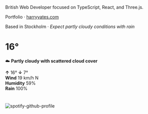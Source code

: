 British Web Developer focused on TypeScript, React, and Three.js.

Portfolio · [harryyates.com](https://harryyates.com)

<!-- WEATHER_START -->
Based in Stockholm · *Expect partly cloudy conditions with rain*

# 16°
☁️ **Partly cloudy with scattered cloud cover**

**↑** 16° **↓** 7°  
**Wind** 19 km/h N  
**Humidity** 59%  
**Rain** 100%

#
<!-- WEATHER_END -->

<p align="left">
  <a>
    <img src="https://spotify-github-profile.kittinanx.com/api/view?uid=bigbello&cover_image=true&theme=natemoo-re&show_offline=true&background_color=121212&interchange=false&bar_color=53b14f&bar_color_cover=false" alt="spotify-github-profile">
  </a>
</p>